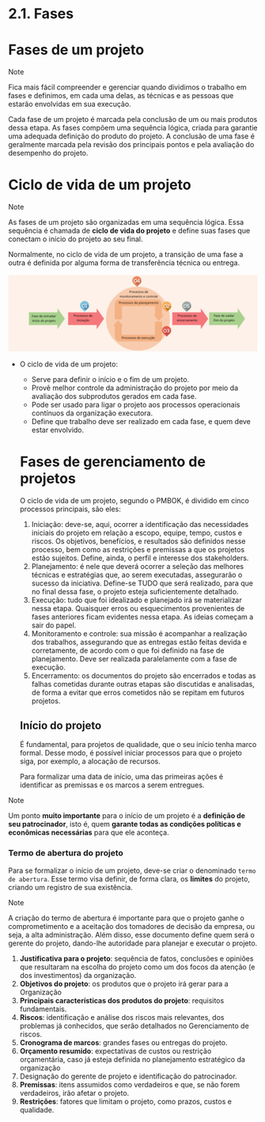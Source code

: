 # 2.1. Fases

# Fases de um projeto

> [!NOTE]
> Fica mais fácil compreender e gerenciar quando dividimos o trabalho em fases e definimos, em cada uma delas, as técnicas e as pessoas que estarão envolvidas em sua execução.

Cada fase de um projeto é marcada pela conclusão de um ou mais produtos dessa etapa. As fases compõem uma sequência lógica, criada para garantie uma adequada definição do produto do projeto. A conclusão de uma fase é geralmente marcada pela revisão dos principais pontos e pela avaliação do desempenho do projeto.

# Ciclo de vida de um projeto

> [!NOTE]
> As fases de um projeto são organizadas em uma sequência lógica. Essa sequência é chamada de **ciclo de vida do projeto** e define suas fases que conectam o início do projeto ao seu final.

Normalmente, no ciclo de vida de um projeto, a transição de uma fase a outra é definida por alguma forma de transferência técnica ou entrega.

![Untitled](./2%201%20Fases%209d9ee0082d7e4a9d901a7dd43122cf6d/Untitled.png)

- O ciclo de vida de um projeto:
    - Serve para definir o início e o fim de um projeto.
    - Provê melhor controle da administração do projeto por meio da avaliação dos subprodutos gerados em cada fase.
    - Pode ser usado para ligar o projeto aos processos operacionais contínuos da organização executora.
    - Define que trabalho deve ser realizado em cada fase, e quem deve estar envolvido.
    
    # Fases de gerenciamento de projetos
    
    O ciclo de vida de um projeto, segundo o PMBOK, é dividido em cinco processos principais, são eles:
    
    1. Iniciação: deve-se, aqui, ocorrer a identificação das necessidades iniciais do projeto em relação a escopo, equipe, tempo, custos e riscos. Os objetivos, benefícios, e resultados são definidos nesse processo, bem como as restrições e premissas a que os projetos estão sujeitos. Define, ainda, o perfil e interesse dos stakeholders.
    2. Planejamento: é nele que deverá ocorrer a seleção das melhores técnicas e estratégias que, ao serem executadas, assegurarão o sucesso da iniciativa. Define-se TUDO que será realizado, para que no final dessa fase, o projeto esteja suficientemente detalhado.
    3. Execução: tudo que foi idealizado e planejado irá se materializar nessa etapa. Quaisquer erros ou esquecimentos provenientes de fases anteriores ficam evidentes nessa etapa. As ideias começam a sair do papel. 
    4. Monitoramento e controle: sua missão é acompanhar a realização dos trabalhos, assegurando que as entregas estão feitas devida e corretamente, de acordo com o que foi definido na fase de planejamento. Deve ser realizada paralelamente com a fase de execução.
    5. Encerramento: os documentos do projeto são encerrados e todas as falhas cometidas durante outras etapas são discutidas e analisadas, de forma a evitar que erros cometidos não se repitam em futuros projetos.
    
    ## Início do projeto
    
    É fundamental, para projetos de qualidade, que o seu início tenha marco formal. Desse modo, é possível iniciar processos para que o projeto siga, por exemplo, a alocação de recursos.
    
    Para formalizar uma data de início, uma das primeiras ações é identificar as premissas e os marcos a serem entregues.
    
>[!NOTE]
> Um ponto **muito importante** para o início de um projeto é a **definição de seu patrocinador**, isto é, quem **garante todas as condições políticas e econômicas necessárias** para que ele aconteça.
    
    
 ### Termo de abertura do projeto
    
Para se formalizar o início de um projeto, deve-se criar o denominado `termo de abertura`. Esse termo visa definir, de forma clara, os **limites** do projeto, criando um registro de sua existência.
    
> [!NOTE]
> A criação do termo de abertura é importante para que o projeto ganhe o comprometimento e a aceitação dos tomadores de decisão da empresa, ou seja, a alta administração. Além disso, esse documento define quem será o gerente do projeto, dando-lhe autoridade para planejar e executar o projeto.
    
1. **Justificativa para o projeto**: sequência de fatos, conclusões e opiniões que resultaram na escolha do projeto como um dos focos da atenção (e dos investimentos) da organização.
2. **Objetivos do projeto**: os produtos que o projeto irá gerar para a Organização
3. **Principais características dos produtos do projeto**: requisitos fundamentais.
4. **Riscos**: identificação e análise dos riscos mais relevantes, dos problemas já conhecidos, que serão detalhados no Gerenciamento de riscos.
5. **Cronograma de marcos**: grandes fases ou entregas do projeto.
6. **Orçamento resumido**: expectativas de custos ou restrição orçamentária, caso já esteja definida no planejamento estratégico da organização
7. Designação do gerente de projeto e identificação do patrocinador.
8. **Premissas**: itens assumidos como verdadeiros e que, se não forem verdadeiros, irão afetar o projeto.
9. **Restrições**: fatores que limitam o projeto, como prazos, custos e qualidade.